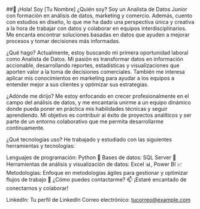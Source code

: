##👋 ¡Hola! Soy [Tu Nombre]
¿Quién soy?
Soy un Analista de Datos Junior con formación en análisis de datos, marketing y comercio. Además, cuento con estudios en diseño, lo que me ha dado una perspectiva única y creativa a la hora de trabajar con datos y colaborar en equipos interdisciplinarios. Me encanta encontrar soluciones basadas en datos que ayuden a mejorar procesos y tomar decisiones más informadas.

¿Qué hago?
Actualmente, estoy buscando mi primera oportunidad laboral como Analista de Datos. Mi pasión es transformar datos en información accionable, desarrollando reportes, estadísticas y visualizaciones que aporten valor a la toma de decisiones comerciales. También me interesa aplicar mis conocimientos en marketing para ayudar a los equipos a entender mejor a sus clientes y optimizar sus estrategias.

¿Adónde me dirijo?
Me estoy enfocando en crecer profesionalmente en el campo del análisis de datos, y me encantaría unirme a un equipo dinámico donde pueda poner en práctica mis habilidades técnicas y seguir aprendiendo. Mi objetivo es contribuir al éxito de proyectos analíticos y ser parte de un entorno colaborativo que me permita desarrollarme continuamente.

¿Qué tecnologías uso?
He trabajado y estudiado con las siguientes herramientas y tecnologías:

Lenguajes de programación: Python 🐍
Bases de datos: SQL Server 💾
Herramientas de análisis y visualización de datos: Excel 📊, Power BI 📈
Metodologías: Enfoque en metodologías ágiles para gestionar y optimizar flujos de trabajo 🚀
¿Cómo puedes contactarme?
📫 ¡Estaré encantado de conectarnos y colaborar!

LinkedIn: Tu perfil de LinkedIn
Correo electrónico: tucorreo@example.com

<!--
**aleribaid/aleribaid** is a ✨ _special_ ✨ repository because its `README.md` (this file) appears on your GitHub profile.

Here are some ideas to get you started:

- 🔭 I’m currently working on ...
- 🌱 I’m currently learning ...
- 👯 I’m looking to collaborate on ...
- 🤔 I’m looking for help with ...
- 💬 Ask me about ...
- 📫 How to reach me: ...
- 😄 Pronouns: ...
- ⚡ Fun fact: ...
-->
